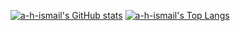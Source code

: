 [![a-h-ismail's GitHub stats](https://github-readme-stats.vercel.app/api?username=a-h-ismail&cache_seconds=7200&show_icons=true&include_all_commits=true&count_private=true)](https://github.com/a-h-ismail)
[![a-h-ismail's Top Langs](https://github-readme-stats.vercel.app/api/top-langs/?username=a-h-ismail&layout=compact)](https://github.com/a-h-ismail)
